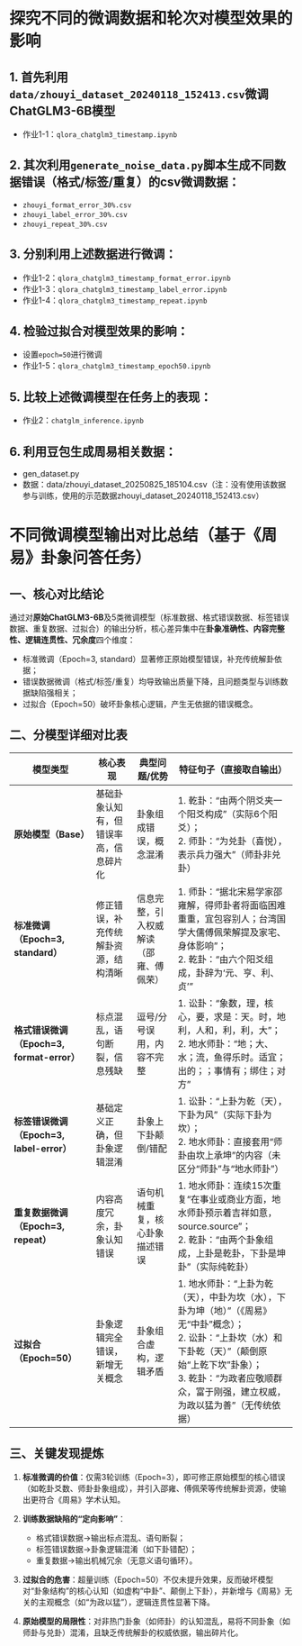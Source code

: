 # 探究不同的微调数据和轮次对模型效果的影响

## 1. 首先利用`data/zhouyi_dataset_20240118_152413.csv`微调ChatGLM3-6B模型
   - 作业1-1：`qlora_chatglm3_timestamp.ipynb`

## 2. 其次利用`generate_noise_data.py`脚本生成不同数据错误（格式/标签/重复）的csv微调数据：
   - `zhouyi_format_error_30%.csv`
   - `zhouyi_label_error_30%.csv`
   - `zhouyi_repeat_30%.csv`

## 3. 分别利用上述数据进行微调：
   - 作业1-2：`qlora_chatglm3_timestamp_format_error.ipynb`
   - 作业1-3：`qlora_chatglm3_timestamp_label_error.ipynb`
   - 作业1-4：`qlora_chatglm3_timestamp_repeat.ipynb`

## 4. 检验过拟合对模型效果的影响：
   - 设置`epoch=50`进行微调
   - 作业1-5：`qlora_chatglm3_timestamp_epoch50.ipynb`

## 5. 比较上述微调模型在任务上的表现：
   - 作业2：`chatglm_inference.ipynb`

## 6. 利用豆包生成周易相关数据：
   - gen_dataset.py
   - 数据：data/zhouyi_dataset_20250825_185104.csv（注：没有使用该数据参与训练，使用的示范数据zhouyi_dataset_20240118_152413.csv）

   
# 不同微调模型输出对比总结（基于《周易》卦象问答任务）

## 一、核心对比结论
通过对**原始ChatGLM3-6B**及5类微调模型（标准数据、格式错误数据、标签错误数据、重复数据、过拟合）的输出分析，核心差异集中在**卦象准确性、内容完整性、逻辑连贯性、冗余度**四个维度：  
- 标准微调（Epoch=3, standard）显著修正原始模型错误，补充传统解卦依据；  
- 错误数据微调（格式/标签/重复）均导致输出质量下降，且问题类型与训练数据缺陷强相关；  
- 过拟合（Epoch=50）破坏卦象核心逻辑，产生无依据的错误概念。


## 二、分模型详细对比表

| 模型类型                  | 核心表现                                  | 典型问题/优势                          | 特征句子（直接取自输出）                                                                 |
|---------------------------|-------------------------------------------|---------------------------------------|------------------------------------------------------------------------------------------|
| **原始模型（Base）**      | 基础卦象认知有，但错误率高，信息碎片化    | 卦象组成错误，概念混淆                | 1. 乾卦：“由两个阴爻夹一个阳爻构成”（实际6个阳爻）；<br>2. 师卦：“为兑卦（喜悦），表示兵力强大”（师卦非兑卦） |
| **标准微调（Epoch=3, standard）** | 修正错误，补充传统解卦资源，结构清晰      | 信息完整，引入权威解读（邵雍、傅佩荣）| 1. 师卦：“据北宋易学家邵雍解，得师卦者将面临困难重重，宜包容别人；台湾国学大儒傅佩荣解提及家宅、身体影响”；<br>2. 乾卦：“由六个阳爻组成，卦辞为‘元、亨、利、贞’” |
| **格式错误微调（Epoch=3, format-error）** | 标点混乱，语句断裂，信息残缺              | 逗号/分号误用，内容不完整            | 1. 讼卦：“象数，理，核心，要，求是：天。时，地利，人和，利，利，大”；<br>2. 地水师卦：“地；大、水；流，鱼得乐时。适宜；出的；；事情有；绑住；对方” |
| **标签错误微调（Epoch=3, label-error）** | 基础定义正确，但卦象逻辑混淆              | 卦象上下卦颠倒/错配                  | 1. 讼卦：“上卦为乾（天），下卦为风”（实际下卦为坎）；<br>2. 地水师卦：直接套用“师卦由坎上承坤”的内容（未区分“师卦”与“地水师卦”） |
| **重复数据微调（Epoch=3, repeat）** | 内容高度冗余，卦象认知错误                | 语句机械重复，核心卦象描述错误        | 1. 地水师卦：连续15次重复“在事业或商业方面，地水师卦预示着吉祥如意，source.source”；<br>2. 乾卦：“由两个卦象组成，上卦是乾卦，下卦是坤卦”（实际纯乾卦） |
| **过拟合（Epoch=50）**    | 卦象逻辑完全错误，新增无关概念            | 卦象组合虚构，逻辑矛盾                | 1. 地水师卦：“上卦为乾（天），中卦为坎（水），下卦为坤（地）”（《周易》无“中卦”概念）；<br>2. 讼卦：“上卦坎（水）和下卦乾（天）”（颠倒原始“上乾下坎”卦象）；<br>3. 乾卦：“为政者应敬顺群众，富于刚强，建立权威，为政以猛为善”（无传统依据） |


## 三、关键发现提炼
1. **标准微调的价值**：仅需3轮训练（Epoch=3），即可修正原始模型的核心错误（如乾卦爻数、师卦卦象组成），并引入邵雍、傅佩荣等传统解卦资源，使输出更符合《周易》学术认知。  

2. **训练数据缺陷的“定向影响”**：  
   - 格式错误数据→输出标点混乱、语句断裂；  
   - 标签错误数据→卦象逻辑混淆（如下卦错配）；  
   - 重复数据→输出机械冗余（无意义语句循环）。  

3. **过拟合的危害**：超量训练（Epoch=50）不仅未提升效果，反而破坏模型对“卦象结构”的核心认知（如虚构“中卦”、颠倒上下卦），并新增与《周易》无关的主观概念（如“为政以猛”），逻辑连贯性显著下降。  

4. **原始模型的局限性**：对非热门卦象（如师卦）的认知混乱，易将不同卦象（如师卦与兑卦）混淆，且缺乏传统解卦的权威依据，输出碎片化。

